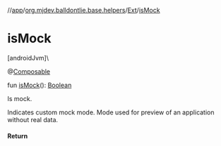 //[app](../../../index.md)/[org.mjdev.balldontlie.base.helpers](../index.md)/[Ext](index.md)/[isMock](is-mock.md)

# isMock

[androidJvm]\

@[Composable](https://developer.android.com/reference/kotlin/androidx/compose/runtime/Composable.html)

fun [isMock](is-mock.md)(): [Boolean](https://kotlinlang.org/api/latest/jvm/stdlib/kotlin/-boolean/index.html)

Is mock.

Indicates custom mock mode. Mode used for preview of an application without real data.

#### Return
